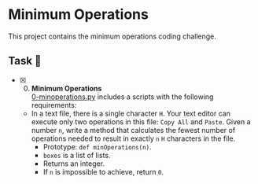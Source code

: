 # Minimum Operations

This project contains the minimum operations coding challenge.

## Task :page_with_curl:

+ [x] 0. **Minimum Operations**<br/>[0-minoperations.py](0-minoperations.py) includes a scripts with the following requirements:
  + In a text file, there is a single character `H`. Your text editor can execute only two operations in this file: `Copy All` and `Paste`. Given a number `n`, write a method that calculates the fewest number of operations needed to result in exactly `n` `H` characters in the file.
    + Prototype: `def minOperations(n)`.
    + `boxes` is a list of lists.
    + Returns an integer.
    + If `n` is impossible to achieve, return `0`.
